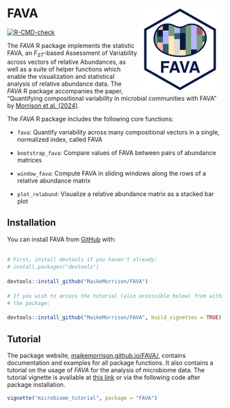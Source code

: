 
<!-- README.md is generated from README.Rmd. Please edit that file -->

# FAVA <a href='https://github.com/MaikeMorrison/FAVA'/><img src='man/figures/FAVA_logo_2.png' height="200" align="right" style="float:right; height:200px;" />

<!-- badges: start -->

[![R-CMD-check](https://github.com/MaikeMorrison/FAVA/actions/workflows/R-CMD-check.yaml/badge.svg)](https://github.com/MaikeMorrison/FAVA/actions/workflows/R-CMD-check.yaml)
<!-- badges: end -->

The *FAVA* R package implements the statistic FAVA, an $F_{ST}$-based
Assessment of Variability across vectors of relative Abundances, as well
as a suite of helper functions which enable the visualization and
statistical analysis of relative abundance data. The *FAVA* R package
accompanies the paper, “Quantifying compositional variability in
microbial communities with FAVA” by [Morrison et
al. (2024)](https://doi.org/10.1101/2024.07.03.601929).

The *FAVA* R package includes the following core functions:

- `fava`: Quantify variability across many compositional vectors in a
  single, normalized index, called FAVA

- `bootstrap_fava`: Compare values of FAVA between pairs of abundance
  matrices

- `window_fava`: Compute FAVA in sliding windows along the rows of a
  relative abundance matrix

- `plot_relabund`: Visualize a relative abundance matrix as a stacked
  bar plot

## Installation

You can install FAVA from
[GitHub](https://github.com/MaikeMorrison/FAVA) with:

``` r

# First, install devtools if you haven't already:
# install.packages("devtools")

devtools::install_github("MaikeMorrison/FAVA")

# If you wish to access the tutorial (also accessible below) from within
# the package:

devtools::install_github("MaikeMorrison/FAVA", build_vignettes = TRUE)
```

## Tutorial

The package website,
[maikemorrison.github.io/FAVA/](https://maikemorrison.github.io/FAVA/),
contains documentation and examples for all package functions. It also
contains a tutorial on the usage of *FAVA* for the analysis of
microbiome data. The tutorial vignette is available at [this
link](https://maikemorrison.github.io/FAVA/articles/microbiome_tutorial.html)
or via the following code after package installation.

``` r
vignette("microbiome_tutorial", package = "FAVA")
```
